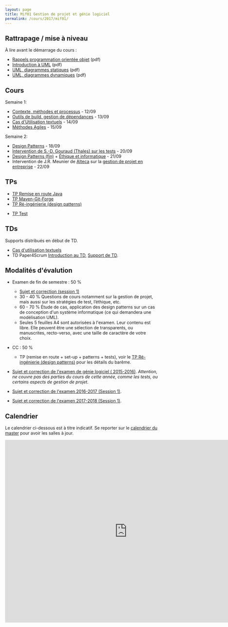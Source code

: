 ```yaml
---
layout: page
title: Mif01 Gestion de projet et génie logiciel
permalink: /cours/2017/mif01/
---
```


## Rattrapage / mise à niveau

À lire avant le démarrage du cours :

- [Rappels programmation orientée objet](/courses/2015/mif17/2015/MIF17_Rappel_objet.pdf) (pdf)
- [Introduction à UML](/courses/2015/mif17/2015/UML-intro.pdf) (pdf)
- [UML, diagrammes statiques](/courses/2015/mif17/2015/UML-Statique.pdf) (pdf)
- [UML, diagrammes dynamiques](/courses/2015/mif17/2015/UML-Dynamique.pdf) (pdf)


## Cours

Semaine 1:

- [Contexte, méthodes et processus](/courses/2017/mif01/M1if01-C1-ProcessusMethodes.pdf) - 12/09
- [Outils de build, gestion de dépendances](/courses/2017/mif01/M1if01-C2-maven-forge-ic.pdf) - 13/09
- [Cas d'Utilisation textuels](/courses/2017/mif01/M1if01-C3-CU.pdf) - 14/09
- [Méthodes Agiles](/courses/2017/mif01/M1if01-C4-Agile.pdf) - 15/09


Semaine 2:

- [Design Patterns](/courses/2017/mif01/M1if01-C5-DesignPatterns.pdf) - 18/09
- [Intervention de S.-D. Gouraud (Thales) sur les tests](/courses/2017/mif01/M1if01-C6-Test.pdf) - 20/09
- [Design Patterns (fin)](/courses/2017/mif01/M1if01-C5-DesignPatterns.pdf) + [Éthique et informatique](/courses/2017/mif01/M1if01-C7-Ethique.pdf) - 21/09
- Intervention de J.R. Meunier de [Alteca](http://alteca.fr/) sur la [gestion de projet en entreprise](/courses/2017/mif01/AltecaGestionProjets2016v1.pdf) - 22/09


## TPs

- [TP Remise en route Java](tp-java.html)
- [TP Maven-Git-Forge](tp-setup.html)
- [TP Ré-ingénierie (design patterns)](tp-pattern.html)
<!-- - [TP Test](tp-test.html) -->
- [TP Test](https://docs.google.com/document/d/1urM4gm00oo9VqFTCrT6OSqi-U4uFyi7g8fky8ucSPZQ/)

## TDs
Supports distribués en début de TD.

- [Cas d'utilisation textuels](/courses/2017/mif01/tdUseCases.pdf)
- TD Paper4Scrum [Introduction au TD](/courses/2017/mif01/tdAgile.pdf), [Support de TD](/courses/2017/mif01/ExerciceAgile.pdf).

## Modalités d'évalution

- Examen de fin de semestre : 50 %  
	* [Sujet et correction (session 1)](Mif01-Exam2017-session1-correction.pdf)
  * 30 - 40 % Questions de cours notamment sur la gestion de projet, mais aussi sur les stratégies de test, l’éthique, etc.
  * 60 - 70 % Étude de cas, application des design patterns sur un cas de conception d'un système informatique (ce qui demandera une modélisation UML).
  * Seules 5 feuilles A4 sont autorisées à l'examen. Leur contenu est libre. Elle peuvent être une sélection de transparents, ou manuscrites, recto-verso, avec une taille de caractère de votre choix.
- CC : 50 %  
  * TP (remise en route + set-up + patterns + tests), voir le [TP Ré-ingénierie (design patterns)](tp-pattern.html) pour les détails du barême.



- [Sujet et correction de l'examen de génie logiciel ( 2015-2016)](http://tabard.fr/courses/2015/mif17/MIF17-exam2015-session1-correction.pdf). *Attention, ne couvre pas des parties du cours de cette année, comme les tests, ou certains aspects de gestion de projet.*
- [Sujet et correction de l'examen 2016-2017 (Session 1)](Mif02-Exam2016-session1-correction.pdf).
- [Sujet et correction de l'examen 2017-2018 (Session 1)](Mif01-Exam2017-session1-correction.pdf).


## Calendrier

Le calendrier ci-dessous est à titre indicatif. Se reporter sur le [calendrier du master](http://master-info.univ-lyon1.fr/M1/#5) pour avoir les salles à jour.

<iframe src="https://calendar.google.com/calendar/embed?height=600&amp;wkst=2&amp;hl=fr&amp;bgcolor=%23FFFFFF&amp;src=ribvbak6v0nvdgdsjnff4idpng%40group.calendar.google.com&amp;color=%23AB8B00&amp;ctz=Europe%2FParis" style="border-width:0" width="800" height="600" frameborder="0" scrolling="no"></iframe>
